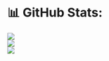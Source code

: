 # 📊 GitHub Stats:
![](https://github-readme-stats.vercel.app/api?username=MatheusHenriqueSS&theme=dracula&hide_border=true&include_all_commits=false&count_private=true)<br/>
![](https://github-readme-streak-stats.herokuapp.com/?user=MatheusHenriqueSS&theme=dracula&hide_border=true)<br/>
![](https://github-readme-stats.vercel.app/api/top-langs/?username=MatheusHenriqueSS&theme=dracula&hide_border=true&include_all_commits=false&count_private=true&layout=compact)

